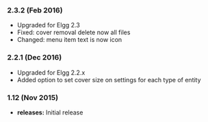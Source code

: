 ### 2.3.2 (Feb 2016)
- Upgraded for Elgg 2.3
- Fixed: cover removal delete now all files
- Changed: menu item text is now icon

### 2.2.1 (Dec 2016)
- Upgraded for Elgg 2.2.x
- Added option to set cover size on settings for each type of entity

### 1.12 (Nov 2015)
* **releases:** Initial release



